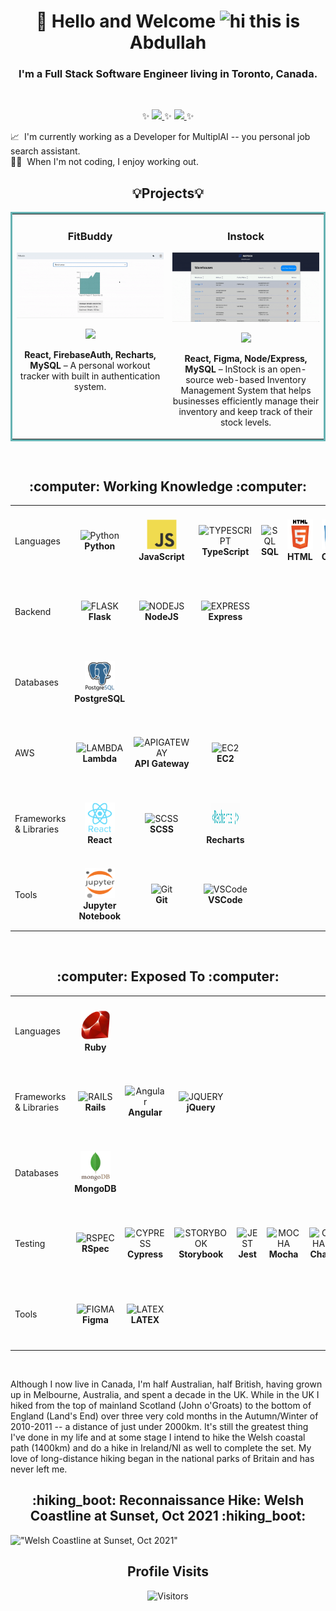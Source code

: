 <h1 align="center">👋 Hello and Welcome <img src="https://user-images.githubusercontent.com/1303154/88677602-1635ba80-d120-11ea-84d8-d263ba5fc3c0.gif" width="28px" height="28px" alt="hi"> this is Abdullah </h1>

<h3 align="center">I'm a Full Stack Software Engineer living in Toronto, Canada.</h3>

<br/>
<p align="center">
  ✨
  <a target="_blank" href="https://www.linkedin.com/in/mrgreen95/](https://www.linkedin.com/in/abdullahim/" target="_blank">
    <img src="https://img.shields.io/badge/linkedin-%230077B5.svg?style=for-the-badge&logo=linkedin&logoColor=white"/>
  </a>
  ✨
  <a target="_blank" href="https://www.overleaf.com/read/gyzqqxqhgxqk">
    <img src="https://img.shields.io/badge/resume-243964?style=for-the-badge&logo=latex&logoColor=white">
  </a>
  ✨
</p>

📈&nbsp; I'm currently working as a Developer for MultiplAI -- you personal job search assistant.
<br/>
🏋️‍♀️&nbsp; When I'm not coding, I enjoy working out.

<section align="center">
<h2>💡Projects💡</h2>
<table bordercolor="#66b2b2">
  <tr>
    <td width="50%" valign="top">
      <h3>FitBuddy</h3>

![](ezgif.com-optimize.gif)

  <p>
  <a target="_blank" rel="noopener noreferrer" href="fitbuddy.ca">
    <img src="https://img.shields.io/badge/-website-green?style=for-the-badge&color=243964">
    
  </a>  
      </p>
        <p><strong>React, FirebaseAuth, Recharts, MySQL </strong> – A personal workout tracker with built in authentication system.</p>
    </td>
    <td width="50%" valign="top">
      <h3>Instock</h3>

![](Instock.gif)

  <p>
  <a target="_blank" rel="noopener noreferrer" href="https://github.com/JackDuluoz/RentProof](https://github.com/abdullah-25/InStock">
    <img src="https://img.shields.io/badge/Code-black?style=for-the-badge&logo=github">
  </a> 
      </p>
        <p><strong>React, Figma, Node/Express, MySQL</strong> – InStock is an open-source web-based Inventory Management System that helps businesses efficiently manage their inventory and keep track of their stock levels.</p>
    </td>
  </tr>
</table>
</section>

<br/>



<h2 align="center">:computer: Working Knowledge :computer:</h2>

<table>  
  <tr>
    <td>Languages</td>
    <td align="center" height="108" width="108">
      <img
        src="https://upload.wikimedia.org/wikipedia/commons/thumb/c/c3/Python-logo-notext.svg/1869px-Python-logo-notext.svg.png"
        width="48"
        height="48"
        alt="Python"
      />
      <br /><strong>Python</strong>
    </td>
    <td align="center" height="108" width="108">
      <img
        src="https://raw.githubusercontent.com/devicons/devicon/master/icons/javascript/javascript-original.svg"
        width="48"
        height="48"
        alt="JAVASCRIPT"
      />
      <br /><strong>JavaScript</strong>
    </td>
    <td align="center" height="108" width="108">
      <img
        src="https://titrias.com/files/2022/04/typescript.png"
        width="48"
        height="48"
        alt="TYPESCRIPT"
      />
      <br /><strong>TypeScript</strong>
    </td>
    <td align="center" height="108" width="108">
      <img
        src="https://upload.wikimedia.org/wikipedia/commons/8/87/Sql_data_base_with_logo.png"
        width="48"
        height="48"
        alt="SQL"
      />
      <br /><strong>SQL</strong>
    </td>
    <td align="center" height="108" width="108">
      <img
        src="https://raw.githubusercontent.com/devicons/devicon/master/icons/html5/html5-original-wordmark.svg"
        width="48"
        height="48"
        alt="HTML"
      />
      <br /><strong>HTML</strong>
    </td>
    <td align="center" height="108" width="108">
      <img
        src="https://raw.githubusercontent.com/devicons/devicon/master/icons/css3/css3-original-wordmark.svg"
        width="48"
        height="48"
        alt="CSS"
      />
      <br /><strong>CSS</strong>
    </td>
  </tr>

  <tr>
    <td>Backend</td>
    <td align="center" height="108" width="108">
      <img
        src="https://flask.palletsprojects.com/en/2.3.x/_static/flask-vertical.png"
        width="48"
        height="48"
        alt="FLASK"
      />
      <br /><strong>Flask</strong>
    </td>
    <td align="center" height="108" width="108">
      <img
        src="https://cdn.freebiesupply.com/logos/large/2x/nodejs-icon-logo-png-transparent.png"
        width="48"
        height="48"
        alt="NODEJS"
      />
      <br /><strong>NodeJS</strong>
    </td>
    <td align="center" height="108" width="108">
      <img
        src="https://jsurt.github.io/jacks-portfolio/images/color-express-icon%20(1).png"
        width="48"
        height="48"
        alt="EXPRESS"
      />
      <br /><strong>Express</strong>
    </td>
  </tr>
   
  <tr>
    <td>Databases</td>
    <td align="center" height="108" width="108">
      <img
        src="https://raw.githubusercontent.com/devicons/devicon/master/icons/postgresql/postgresql-original-wordmark.svg"
        width="48"
        height="48"
        alt="POSTGRESQL"
      />
      <br /><strong>PostgreSQL</strong>
    </td>  
  </tr>
  <tr>
    <td>AWS</td>
    <td align="center" height="108" width="108">
      <img
        src="https://cdn.worldvectorlogo.com/logos/aws-lambda.svg"
        width="48"
        height="48"
        alt="LAMBDA"
      />
      <br /><strong>Lambda</strong>
    </td>
    <td align="center" height="108" width="108">
      <img
        src="https://static-00.iconduck.com/assets.00/aws-api-gateway-icon-423x512-70e4i3mi.png"
        width="48"
        height="48"
        alt="APIGATEWAY"
      />
      <br /><strong>API Gateway</strong>
    </td>
    <td align="center" height="108" width="108">
      <img
        src="https://www.bouncebacktech.com/assets/img/amzec2logo.png"
        width="48"
        height="48"
        alt="EC2"
      />
      <br /><strong>EC2</strong>
    </td>
  
  </tr>

 

  <tr>
    <td>Frameworks & Libraries</td>
    <td align="center" height="108" width="108">
      <img
        src="https://raw.githubusercontent.com/devicons/devicon/master/icons/react/react-original-wordmark.svg"
        width="48"
        height="48"
        alt="REACT"
      />
      <br /><strong>React</strong>
    </td>
    <td align="center" height="108" width="108">
      <img
        src="https://sass-lang.com/assets/img/styleguide/seal-color.png"
        width="48"
        height="48"
        alt="SCSS"
      />
      <br /><strong>SCSS</strong>
    </td>
    <td align="center" height="108" width="118">
      <img
        src="recharts.png"
        width="48"
        height="48"
        alt="Recharts"
      />
      <br /><strong>Recharts</strong>
    </td>
    
  </tr>
  
  <tr>
    <td>Tools</td>
    <td align="center" height="108" width="108">
      <img
        src="jupyter.png"
        width="48"
        height="48"
        alt="Jupyter Notebook"
      />
      <br /><strong>Jupyter Notebook</strong>
    </td>
    <td align="center" height="108" width="108">
      <img
        src="https://www.vectorlogo.zone/logos/git-scm/git-scm-icon.svg"
        width="48"
        height="48"
        alt="Git"
      />
      <br /><strong>Git</strong>
    </td>
    <td align="center" height="108" width="108">
      <img
        src="https://cdn.icon-icons.com/icons2/2107/PNG/512/file_type_vscode_icon_130084.png"
        width="48"
        height="48"
        alt="VSCode"
      />
      <br /><strong>VSCode</strong>
    </td>    
  </tr>   
</table>

<br >

<h2 align="center">:computer: Exposed To :computer:</h2>

<table>  
  <tr>
    <td>Languages</td>
    <td align="center" height="108" width="108">
      <img
        src="https://raw.githubusercontent.com/devicons/devicon/master/icons/ruby/ruby-original.svg"
        width="48"
        height="48"
        alt="RUBY"
      />
      <br /><strong>Ruby</strong>
    </td>
  </tr>
    
  <tr>
    <td>Frameworks & Libraries</td>
    <td align="center" height="108" width="108">
      <img
        src="https://cdn.iconscout.com/icon/free/png-256/rails-3521664-2945108.png"
        width="48"
        height="48"
        alt="RAILS"
      />
      <br /><strong>Rails</strong>
    </td>
    <td align="center" height="108" width="108">
      <img
        src="https://upload.wikimedia.org/wikipedia/commons/thumb/c/cf/Angular_full_color_logo.svg/1200px-Angular_full_color_logo.svg.png"
        width="48"
        height="48"
        alt="Angular"
      />
      <br /><strong>Angular</strong>
    </td>
    <td align="center" height="108" width="108">
      <img
        src="https://www.vectorlogo.zone/logos/jquery/jquery-icon.svg"
        width="48"
        height="48"
        alt="JQUERY"
      />
      <br /><strong>jQuery</strong>
    </td>
  </tr>

  <tr>
    <td>Databases</td>
    <td align="center" height="108" width="108">
      <img
        src="https://raw.githubusercontent.com/devicons/devicon/master/icons/mongodb/mongodb-original-wordmark.svg"
        width="48"
        height="48"
        alt="MONGODB"
      />
      <br /><strong>MongoDB</strong>
    </td>   
  </tr>
   
  <tr>
    <td>Testing</td>
    <td align="center" height="108" width="108">
      <img
        src="https://cbabhusal.files.wordpress.com/2015/12/812ab30c5723956adcf8c1bbaf23e471143e1934.png"
        width="48"
        height="48"
        alt="RSPEC"
      />
      <br /><strong>RSpec</strong>
    </td>
    <td align="center" height="108" width="108">
      <img
        src="https://raw.githubusercontent.com/simple-icons/simple-icons/6e46ec1fc23b60c8fd0d2f2ff46db82e16dbd75f/icons/cypress.svg"
        width="48"
        height="48"
        alt="CYPRESS"
      />
      <br /><strong>Cypress</strong>
    </td>
    <td align="center" height="108" width="108">
      <img
        src="https://icons.veryicon.com/png/o/business/vscode-program-item-icon/storybook.png"
        width="48"
        height="48"
        alt="STORYBOOK"
      />
      <br /><strong>Storybook</strong>
    </td>
    <td align="center" height="108" width="108">
      <img
        src="https://www.vectorlogo.zone/logos/jestjsio/jestjsio-icon.svg"
        width="48"
        height="48"
        alt="JEST"
      />
      <br /><strong>Jest</strong>
    </td>
    <td align="center" height="108" width="108">
      <img
        src="https://www.vectorlogo.zone/logos/mochajs/mochajs-icon.svg"
        width="48"
        height="48"
        alt="MOCHA"
      />
      <br /><strong>Mocha</strong>
    </td>
    <td align="center" height="108" width="108">
      <img
        src="https://p7.hiclipart.com/preview/626/247/761/mocha-javascript-node-js-test-driven-development-assertion-chai-sheng.jpg"
        width="48"
        height="48"
        alt="CHAI"
      />
      <br /><strong>Chai</strong>
    </td>
  </tr>  
   
  <tr>
    <td>Tools</td>
    <td align="center" height="108" min-width="108">
      <img
        src="https://cdn-icons-png.flaticon.com/512/5968/5968705.png"
        width="48"
        height="48"
        alt="FIGMA"
      />
      <br /><strong>Figma</strong>
    </td>
    <td align="center" height="108" min-width="108">
      <img
        src="https://static.javatpoint.com/tutorial/latex/images/latex-tutorial.png"
        width="48"
        height="48"
        alt="LATEX"
      />
      <br /><strong>LATEX</strong>
    </td>
  </tr>   
</table>

<br >

Although I now live in Canada, I'm half Australian, half British, having grown up in Melbourne, Australia, and spent a decade in the UK. While in the UK I hiked from the top of mainland Scotland (John o'Groats) to the bottom of England (Land's End) over three very cold months in the Autumn/Winter of 2010-2011 -- a distance of just under 2000km. It's still the greatest thing I've done in my life and at some stage I intend to hike the Welsh coastal path (1400km) and do a hike in Ireland/NI as well to complete the set. My love of long-distance hiking began in the national parks of Britain and has never left me. 

<h2 align="center">:hiking_boot: Reconnaissance Hike: Welsh Coastline at Sunset, Oct 2021 :hiking_boot:</h2>

!["Welsh Coastline at Sunset, Oct 2021"](./Coastline.jpeg)

<section align="center">
<h2>Profile Visits</h2> 

![Visitors](https://api.visitorbadge.io/api/visitors?path=https%3A%2F%2Fgithub.com%2FJackDuluoz&label=Visitors&countColor=%2337d67a)
</section>
